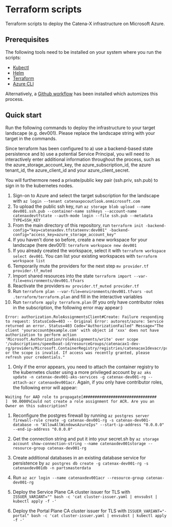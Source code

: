 # Terraform scripts

Terraform scripts to deploy the Catena-X infrastructure on Microsoft Azure.

## Prerequisites

The following tools need to be installed on your system where you run the scripts:
- [Kubectl](https://kubernetes.io/docs/tasks/tools/)
- [Helm](https://helm.sh/docs/intro/install/)
- [Terraform](https://learn.hashicorp.com/tutorials/terraform/install-cli)
- [Azure CLI](https://docs.microsoft.com/en-us/cli/azure/install-azure-cli)

Alternatively, a [Github workflow](../../.github/workflows.terraform.yml) has been installed which automizes this process.
  
## Quick start

Run the following commands to deploy the infrastructure to your target landscape (e.g. dev001). Please replace the landscape string with your target in the commands. 

Since terraform has been configured to a) use a backend-based state persistence and b) use a potential Service Principal, you will need to interactively enter additional information throughout the process, such as the azure_storage_account_key, the azure_subscription_id, the azure tenant_id, the azure_client_id and your azure_client_secret. 

You will furthermore need a private/public key pair (ssh.priv, ssh.pub) to sign in to the kubernetes nodes.

1. Sign-on to Azure and select the target subscription for the landscape with `az login --tenant catenaxpocoutlook.onmicrosoft.com`
1. To upload the public ssh key, run `az storage blob upload --name dev001.ssh.pub --container-name sshkeys --account-name catenaxdevtfstate --auth-mode login --file ssh.pub --metadata TYPE=SSH_KEY`
1. From the main directory of this repository, run `terraform init -backend-config="key=catenaxdev.tfstateenv:dev001" -backend-config="access_key=azure_storage_account_key"`
1. If you haven't done so before, create a new workspace for your landscape (here dev001): `terraform workspace new dev001`
1. If you already created the workspace, select it with `terraform workspace select dev001`. You can list your existing workspaces with `terraform workspace list`
1. Temporarily mute the providers for the next step `mv provider.tf provider.tf_muted`
1. Import shared resources into the state `terraform import --var-file=environments/dev001.tfvars`
1. Reactivate the providers `mv provider.tf_muted provider.tf`
1. Run `terraform plan --var-file=environments/dev001.tfvars -out .terraform/terraform.plan` and fill in the interactive variables 
1. Run `terraform apply terraform.plan` (If you only have contributor roles in the subscription, the following error may appear:)

```
Error: authorization.RoleAssignmentsClient#Create: Failure responding to request: StatusCode=403 -- Original Error: autorest/azure: Service returned an error. Status=403 Code="AuthorizationFailed" Message="The client 'youraccount@example.com' with object id 'xxx' does not have authorization to perform action 'Microsoft.Authorization/roleAssignments/write' over scope '/subscriptions/speedboat-id/resourceGroups/catenacax1-dev-rg/providers/Microsoft.ContainerRegistry/registries/catenacax1devacr/providers/Microsoft.Authorization/roleAssignments/roleId' or the scope is invalid. If access was recently granted, please refresh your credentials."
```

1. Only if the error appears, you need to attach the container registry to the kubernetes cluster using a more privileged account by `az aks update -n catenax-dev001-aks-services -g catenax-dev001-rg --attach-acr catenaxdev001acr`. Again, if you only have contributor roles, the following error will appear:

```
Waiting for AAD role to propagate[################################    ]  90.0000%Could not create a role assignment for ACR. Are you an Owner on this subscription?
```

1. Reconfigure the postgres firewall by running `az postgres server firewall-rule create -g catenax-dev001-rg -s catenax-dev001-database -n "AllowAllWindowsAzureIps" --start-ip-address "0.0.0.0" --end-ip-address "0.0.0.0"` 
1. Get the connection string and put it into your secret.sh by `az storage account show-connection-string --name catenaxdev001storage --resource-group catenax-dev001-rg`
1. Create additional databases in an existing database service for persistence by `az postgres db create -g catenax-dev001-rg -s catenaxdev001db -n partsmasterdata` 
1. Run `az acr login --name catenaxdev001acr --resource-group catenax-dev001-rg`

1. Deploy the Service Plane CA cluster issuer for TLS with `ISSUER_VARIANT="" bash -c 'cat cluster-issuer.yaml | envsubst | kubectl apply -f -'`
1. Deploy the Portal Plane CA cluster issuer for TLS with `ISSUER_VARIANT="-portal" bash -c 'cat cluster-issuer.yaml | envsubst | kubectl apply -f -'`
